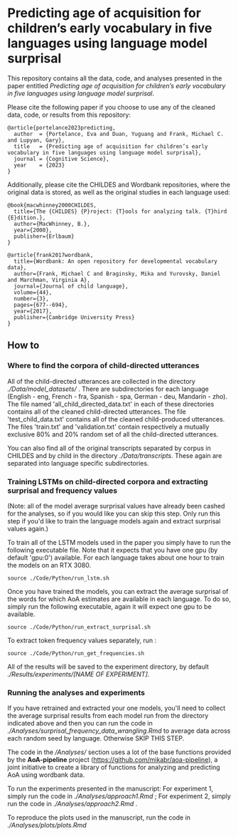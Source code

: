 # Predicting age of acquisition for children’s early vocabulary in five languages using language model surprisal

This repository contains all the data, code, and analyses presented in the paper entitled _Predicting age of acquisition for children’s early vocabulary in five languages using language model surprisal_. 

Please cite the following paper if you choose to use any of the cleaned data, code, or results from this repository:
```
@article{portelance2023predicting,
  author  = {Portelance, Eva and Duan, Yuguang and Frank, Michael C. and Lupyan, Gary},
  title   = {Predicting age of acquisition for children’s early vocabulary in five languages using language model surprisal},
  journal = {Cognitive Science},
  year    = {2023}
}
```
Additionally, please cite the CHILDES and Wordbank repositories, where the original data is stored, as well as the original studies in each language used:
```
@book{macwhinney2000CHILDES,
  title={The {CHILDES} {P}roject: {T}ools for analyzing talk. {T}hird {E}dition.},
  author={MacWhinney, B.},
  year={2000},
  publisher={Erlbaum}
}

@article{frank2017wordbank,
  title={Wordbank: An open repository for developmental vocabulary data},
  author={Frank, Michael C and Braginsky, Mika and Yurovsky, Daniel and Marchman, Virginia A},
  journal={Journal of child language},
  volume={44},
  number={3},
  pages={677--694},
  year={2017},
  publisher={Cambridge University Press}
}
```
## How to

### Where to find the corpora of child-directed utterances
All of the child-directed utterances are collected in the directory *./Data/model_datasets/* . There are subdirectories for each language (English - eng, French - fra, Spanish - spa, German - deu, Mandarin - zho). The file named 'all_child_directed_data.txt' in each of these directories contains all of the cleaned child-directed utterances. The file 'test_child_data.txt' contains all of the cleaned child-produced utterances. The files 'train.txt' and 'validation.txt' contain respectively a mutually exclusive 80% and 20% random set of all the child-directed utterances.

You can also find all of the original transcripts separated by corpus in CHILDES and by child in the directory *./Data/transcripts*. These again are separated into language specific subdirectories.

### Training LSTMs on child-directed corpora and extracting surprisal and frequency values

(Note: all of the model average surprisal values have already been cashed for the analyses, so if you would like you can skip this step. Only run this step if you'd like to train the language models again and extract surprisal values again.)

To train all of the LSTM models used in the paper you simply have to run the following executable file. Note that it expects that you have one gpu (by default 'gpu:0') available. For each language takes about one hour to train the models on an RTX 3080.

`source ./Code/Python/run_lstm.sh`

Once you have trained the models, you can extract the average surprisal of the words for which AoA estimates are available in each language. To do so, simply run the following executable, again it will expect one gpu to be available.

`source ./Code/Python/run_extract_surprisal.sh`

To extract token frequency values separately, run :

`source ./Code/Python/run_get_frequencies.sh`


All of the results will be saved to the experiment directory, by default *./Results/experiments/[NAME OF EXPERIMENT]*.

### Running the analyses and experiments

If you have retrained and extracted your one models, you'll need to collect the average surprisal results from each model run from the directory indicated above and then you can run the code in *./Analyses/surprisal_frequency_data_wrangling.Rmd* to average data across each random seed by language. Otherwise SKIP THIS STEP.

The code in the */Analyses/* section uses a lot of the base functions provided by the **AoA-pipeline** project (https://github.com/mikabr/aoa-pipeline), a joint initiative to create a library of functions for analyzing and predicting AoA using wordbank data.

To run the experiments presented in the manuscript:
For experiment 1, simply run the code in *./Analyses/approach1.Rmd* ;
For experiment 2, simply run the code in *./Analyses/approach2.Rmd* .


To reproduce the plots used in the manuscript, run the code in *./Analyses/plots/plots.Rmd*
